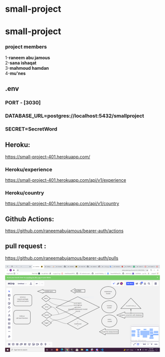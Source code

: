 # small-project
# small-project

### project members

1-**raneem abu jamous**</br>
2-**sana ishaqat**</br>
3-**mahmoud hamdan**</br>
4-**mu'nes**</br>

## .env

### PORT - [3030]

### DATABASE_URL=postgres://localhost:5432/smallproject

### SECRET=SecretWord

## Heroku:

https://small-project-401.herokuapp.com/

### Heroku/experience

https://small-project-401.herokuapp.com/api/v1/experience

### Heroku/country

https://small-project-401.herokuapp.com/api/v1/country

## Github Actions:

https://github.com/raneemabujamous/bearer-auth/actions

## pull request :

https://github.com/raneemabujamous/bearer-auth/pulls

![](lab10.PNG)
